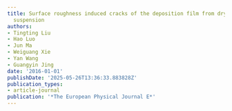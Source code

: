 ```yaml
---
title: Surface roughness induced cracks of the deposition film from drying colloidal
  suspension
authors:
- Tingting Liu
- Hao Luo
- Jun Ma
- Weiguang Xie
- Yan Wang
- Guangyin Jing
date: '2016-01-01'
publishDate: '2025-05-26T13:36:33.883828Z'
publication_types:
- article-journal
publication: '*The European Physical Journal E*'
---
```

